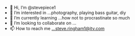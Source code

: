- 👋 Hi, I’m @stevepiece1
- 👀 I’m interested in ...photography, playing bass guitar, diy
- 🌱 I’m currently learning ...how not to procrastinate so  much
- 💞️ I’m looking to collaborate on ...
- 📫 How to reach me ...steve.ringham1@itv.com

<!---
stevepiece1/stevepiece1 is a ✨ special ✨ repository because its `README.md` (this file) appears on your GitHub profile.
You can click the Preview link to take a look at your changes.
--->
